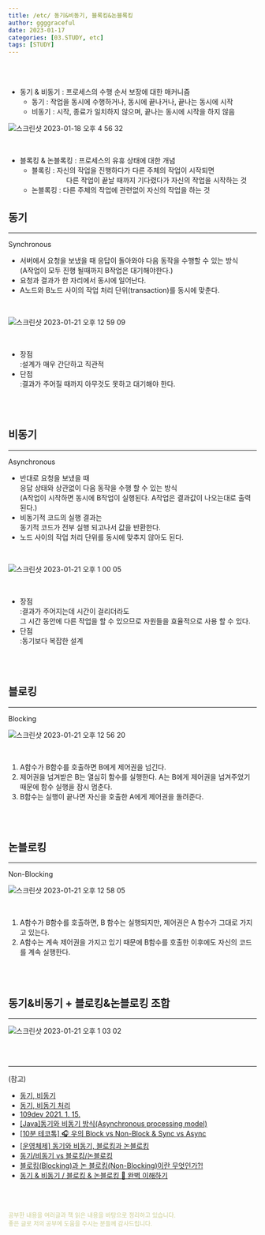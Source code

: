 ```yaml
---
title: /etc/ 동기&비동기, 블록킹&논블록킹
author: ggggraceful
date: 2023-01-17
categories: [03.STUDY, etc]
tags: [STUDY]
---
```


<br/>
<br/>

- 동기 & 비동기 : 프로세스의 수행 순서 보장에 대한 매커니즘
  - 동기 : 작업을 동시에 수행하거나, 동시에 끝나거나, 끝나는 동시에 시작
  - 비동기 : 시작, 종료가 일치하지 않으며, 끝나는 동시에 시작을 하지 않음

![스크린샷 2023-01-18 오후 4 56 32](https://user-images.githubusercontent.com/109974940/213115016-f6a99fdb-8c1b-48a8-9009-5592da407030.png)

<br/>

- 블록킹 & 논블록킹 : 프로세스의 유휴 상태에 대한 개념
  - 블록킹 : 자신의 작업을 진행하다가 다른 주체의 작업이 시작되면  
  　　　　　다른 작업이 끝날 때까지 기다렸다가 자신의 작업을 시작하는 것
  - 논블록킹 : 다른 주체의 작업에 관련없이 자신의 작업을 하는 것

## 동기

---

Synchronous

- 서버에서 요청을 보냈을 때 응답이 돌아와야 다음 동작을 수행할 수 있는 방식  
  (A작업이 모두 진행 될때까지 B작업은 대기해야한다.)
- 요청과 결과가 한 자리에서 동시에 일어난다.
- A노드와 B노드 사이의 작업 처리 단위(transaction)를 동시에 맞춘다.

<br/>

![스크린샷 2023-01-21 오후 12 59 09](https://user-images.githubusercontent.com/109974940/213842425-80512109-7abb-41d6-80ea-ba9b3d0745ac.png)

<br/>

- 장점  
  :설계가 매우 간단하고 직관적
- 단점  
  :결과가 주어질 때까지 아무것도 못하고 대기해야 한다.

<br/>
<br/>

## 비동기

---

Asynchronous

- 반대로 요청을 보냈을 때  
  응답 상태와 상관없이 다음 동작을 수행 할 수 있는 방식  
  (A작업이 시작하면 동시에 B작업이 실행된다. A작업은 결과값이 나오는대로 출력된다.)
- 비동기적 코드의 실행 결과는  
  동기적 코드가 전부 실행 되고나서 값을 반환한다.
- 노드 사이의 작업 처리 단위를 동시에 맞추지 않아도 된다.

<br/>

![스크린샷 2023-01-21 오후 1 00 05](https://user-images.githubusercontent.com/109974940/213842452-cc38c5a0-3a65-4094-816e-aa6c8e17da00.png)


<br/>

- 장점  
  :결과가 주어지는데 시간이 걸리더라도  
   그 시간 동안에 다른 작업을 할 수 있으므로  자원들을 효율적으로 사용 할 수 있다.
- 단점  
  :동기보다 복잡한 설계

<br/>
<br/>

## 블로킹

---

Blocking

![스크린샷 2023-01-21 오후 12 56 20](https://user-images.githubusercontent.com/109974940/213842319-b3cc9942-dca0-4e7c-85d1-42c80ff33e76.png)

<br/>

1. A함수가 B함수를 호출하면 B에게 제어권을 넘긴다.
2. 제어권을 넘겨받은 B는 열심히 함수를 실행한다. A는 B에게 제어권을 넘겨주었기 때문에 함수 실행을 잠시 멈춘다.
3. B함수는 실행이 끝나면 자신을 호출한 A에게 제어권을 돌려준다.

<br/>
<br/>

## 논블로킹

---

Non-Blocking

![스크린샷 2023-01-21 오후 12 58 05](https://user-images.githubusercontent.com/109974940/213842372-0c05d84a-cfac-4d02-9ac5-c363e93bf3f5.png)

<br/>

1. A함수가 B함수를 호출하면, B 함수는 실행되지만, 제어권은 A 함수가 그대로 가지고 있는다.
2. A함수는 계속 제어권을 가지고 있기 때문에 B함수를 호출한 이후에도 자신의 코드를 계속 실행한다.

<br/>
<br/>

## 동기&비동기 + 블로킹&논블로킹 조합

---

![스크린샷 2023-01-21 오후 1 03 02](https://user-images.githubusercontent.com/109974940/213842542-11c27ac8-79e9-476e-8d49-6f8a05fc35ee.png)

<br/>
<br/>

---

(참고)

- [동기, 비동기](https://velog.io/@daybreak/%EB%8F%99%EA%B8%B0-%EB%B9%84%EB%8F%99%EA%B8%B0-%EC%B2%98%EB%A6%AC)
- [동기, 비동기 처리](https://velog.io/@daybreak/%EB%8F%99%EA%B8%B0-%EB%B9%84%EB%8F%99%EA%B8%B0-%EC%B2%98%EB%A6%AC)
- [109dev 2021. 1. 15.](https://private.tistory.com/24)
- [[Java]동기와 비동기 방식(Asynchronous processing model)](https://webheck.tistory.com/entry/Java%EB%8F%99%EA%B8%B0%EC%99%80-%EB%B9%84%EB%8F%99%EA%B8%B0-%EB%B0%A9%EC%8B%9DAsynchronous-processing-model)
- [[10분 테코톡] 🎧 우의 Block vs Non-Block & Sync vs Async](https://www.youtube.com/watch?v=IdpkfygWIMk)
- [[운영체제] 동기와 비동기, 블로킹과 논블로킹](https://cotak.tistory.com/136)
- [동기/비동기 vs 블로킹/논블로킹](https://xzio.tistory.com/2057)
- [블로킹(Blocking)과 논 블로킹(Non-Blocking)이란 무엇인가?!](https://jaehoney.tistory.com/242)
- [동기 & 비동기 / 블로킹 & 논블로킹 💯 완벽 이해하기](https://inpa.tistory.com/entry/%F0%9F%91%A9%E2%80%8D%F0%9F%92%BB-%EB%8F%99%EA%B8%B0%EB%B9%84%EB%8F%99%EA%B8%B0-%EB%B8%94%EB%A1%9C%ED%82%B9%EB%85%BC%EB%B8%94%EB%A1%9C%ED%82%B9-%EA%B0%9C%EB%85%90-%EC%A0%95%EB%A6%AC)

<br/>
<br/>

<span style="font-size: 12px; color:  #cbce91"> 공부한 내용을 여러글과 책 읽은 내용을 바탕으로 정리하고 있습니다.</span>  
<span style="font-size: 12px; color:  #cbce91"> 좋은 글로 저의 공부에 도움을 주시는 분들께 감사드립니다. </span>

<!--

❤️면접예상질문 ❤️

-->
